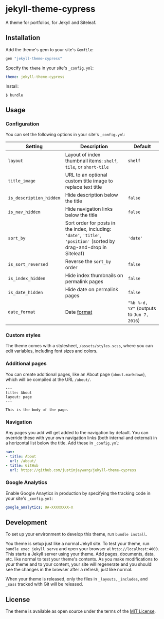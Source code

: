 # jekyll-theme-cypress

A theme for portfolios, for Jekyll and Siteleaf.

## Installation

Add the theme's gem to your site's `Gemfile`:

```ruby
gem "jekyll-theme-cypress"
```

Specify the `theme` in your site's `_config.yml`:

```yaml
theme: jekyll-theme-cypress
```

Install:

```
$ bundle
```

## Usage

### Configuration

You can set the following options in your site's `_config.yml`:

Setting | Description | Default
--- | --- | ---
`layout` | Layout of index thumbnail items: `shelf`, `tile`, or `short-tile` | `shelf`
`title_image` | URL to an optional custom title image to replace text title |
`is_description_hidden` | Hide description below the title | `false`
`is_nav_hidden` | Hide navigation links below the title | `false`
`sort_by` | Sort order for posts in the index, including: `'date'`, `'title'`, `'position'` (sorted by drag-and-drop in Siteleaf) | `'date'` 
`is_sort_reversed` | Reverse the `sort_by` order | `false`
`is_index_hidden` | Hide index thumbnails on permalink pages | `false`
`is_date_hidden` | Hide date on permalink pages | `false`
`date_format` | Date [format](https://shopify.github.io/liquid/filters/date/) | `"%b %-d, %Y"` (outputs to `Jun 7, 2016`)

### Custom styles

The theme comes with a stylesheet, `/assets/styles.scss`, where you can edit variables, including font sizes and colors.

### Additional pages

You can create additional pages, like an About page (`about.markdown`), which will be compiled at the URL `/about/`.

```
---
title: About
layout: page
---

This is the body of the page.
```

### Navigation

Any pages you add will get added to the navigation by default. You can override these with your own navigation links (both internal and external) in a horizontal list below the title. Add these in `_config.yml`:

```yaml
nav:
- title: About
  url: /about/
- title: GitHub
  url: https://github.com/justinjaywang/jekyll-theme-cypress
```

### Google Analytics

Enable Google Anaytics in production by specifying the tracking code in your site's `_config.yml`:

```yaml
google_analytics: UA-XXXXXXXX-X
```

## Development

To set up your environment to develop this theme, run `bundle install`.

You theme is setup just like a normal Jekyll site. To test your theme, run `bundle exec jekyll serve` and open your browser at `http://localhost:4000`. This starts a Jekyll server using your theme. Add pages, documents, data, etc. like normal to test your theme's contents. As you make modifications to your theme and to your content, your site will regenerate and you should see the changes in the browser after a refresh, just like normal.

When your theme is released, only the files in `_layouts`, `_includes`, and `_sass` tracked with Git will be released.

## License

The theme is available as open source under the terms of the [MIT License](http://opensource.org/licenses/MIT).
